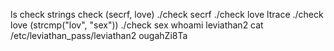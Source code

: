 ls
check
strings check
(secrf, love)
./check
secrf
./check
love
ltrace ./check
love
(strcmp("lov", "sex"))
./check
sex
whoami
leviathan2
cat /etc/leviathan_pass/leviathan2
ougahZi8Ta

